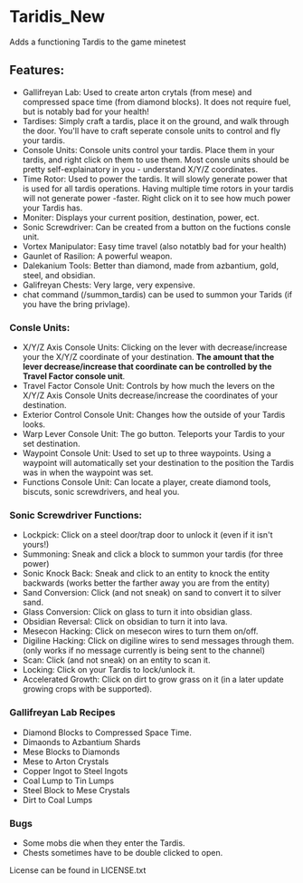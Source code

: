 # Taridis_New
Adds a functioning Tardis to the game minetest
	
## Features:

- Gallifreyan Lab: Used to create arton crytals (from mese) and compressed space time (from diamond blocks).  It does not require fuel, but is notably bad for your health!
- Tardises: Simply craft a tardis, place it on the ground, and walk through the door.  You'll have to craft seperate console units to control and fly your tardis.
- Console Units: Console units control your tardis. Place them in your tardis, and right click on them to use them.  Most consle units should be pretty self-explainatory in you - understand X/Y/Z coordinates.
- Time Rotor: Used to power the tardis. It will slowly generate power that is used for all tardis operations. Having multiple time rotors in your tardis will not generate power -faster. Right click on it to see how much power your Tardis has.
- Moniter: Displays your current position, destination, power, ect.
- Sonic Screwdriver: Can be created from a button on the fuctions consle unit.
- Vortex Manipulator: Easy time travel (also notatbly bad for your health)
- Gaunlet of Rasilion: A powerful weapon.
- Dalekanium Tools: Better than diamond, made from azbantium, gold, steel, and obsidian.
- Galifreyan Chests: Very large, very expensive. 
- chat command (/summon_tardis) can be used to summon your Tarids (if you have the bring privlage).

### Consle Units:

- X/Y/Z Axis Console Units: Clicking on the lever with decrease/increase your the X/Y/Z coordinate of your destination. **The amount that the lever decrease/increase that coordinate can be controlled by the Travel Factor console unit**.
- Travel Factor Console Unit: Controls by how much the levers on the X/Y/Z Axis Console Units decrease/increase the coordinates of your destination.
- Exterior Control Console Unit: Changes how the outside of your Tardis looks.
- Warp Lever Console Unit: The go button. Teleports your Tardis to your set destination.
- Waypoint Console Unit: Used to set up to three waypoints. Using a waypoint will automatically set your destination to the position the Tardis was in when the waypoint was set.
- Functions Console Unit: Can locate a player, create diamond tools, biscuts, sonic screwdrivers, and heal you.

### Sonic Screwdriver Functions:

- Lockpick: Click on a steel door/trap door to unlock it (even if it isn't yours!)
- Summoning: Sneak and click a block to summon your tardis (for three power)
- Sonic Knock Back: Sneak and click to an entity to knock the entity backwards (works better the farther away you are from the entity)
- Sand Conversion: Click (and not sneak) on sand to convert it to silver sand.
- Glass Conversion: Click on glass to turn it into obsidian glass.
- Obsidian Reversal: Click on obsidian to turn it into lava.
- Mesecon Hacking: Click on mesecon wires to turn them on/off.
- Digiline Hacking: Click on digiline wires to send messages through them. (only works if no message currently is being sent to the channel)
- Scan: Click (and not sneak) on an entity to scan it.
- Locking: Click on your Tardis to lock/unlock it.
- Accelerated Growth: Click on dirt to grow grass on it (in a later update growing crops with be supported).

### Gallifreyan Lab Recipes

- Diamond Blocks to Compressed Space Time.
- Dimaonds to Azbantium Shards
- Mese Blocks to Diamonds
- Mese to Arton Crystals
- Copper Ingot to Steel Ingots
- Coal Lump to Tin Lumps
- Steel Block to Mese Crystals
- Dirt to Coal Lumps

### Bugs

- Some mobs die when they enter the Tardis.
- Chests sometimes have to be double clicked to open.

License can be found in LICENSE.txt
